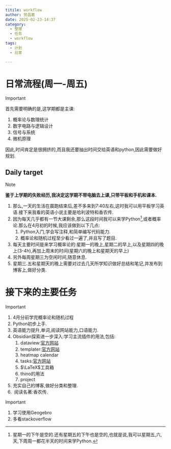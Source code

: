 ```yaml
---
titile: workflow
author: 贺昌嘉
date: 2025-02-23-14:37
category: 
  - 整理
  - 任务
  - workflow
tags: 
  - 计划
  - 日常

---
```




# 日常流程(周一-周五)



> [!important]
>
> 首先需要明确的是,这学期都是主课:
>
> 1. 概率论与数理统计
> 2. 数字电路与逻辑设计
> 3. 信号与系统
> 4. 微机原理
>
> 因此,时间肯定是很拥挤的,而且我还要抽出时间交给英语和python,因此需要做好规划.



## Daily target

> [!note]
>
> **鉴于上学期的失败经历,我决定这学期不带电脑去上课,只带平板和手机和课本.**
>
> 1. 那么,一天的生活在晨跑结束后,差不多来到7:40左右,这时我可以用平板学习英语.接下来我看的英语小说主要是哈利波特和香农传.
> 2. 因为每天几乎都有一节大课剩余,那么这段时间我可以来学Python[^1],或者概率论.那么在4月初的时候,我应该做到以下几点:
>    1. Python入门,学会写注释,和简单编写代码能力.
>    2. 概率论和随机过程至少看过一遍了,并且写了题目.
> 3. 每天主要时间是来学习概率论的:星期一的晚上,星期二的早上,以及星期四的晚上(3-4h),再加上周末的时间(星期六的晚上和星期天的早上)
> 4. 另外每周星期三为空闲时间,随意休息.
> 5. 星期三.五和星期天的晚上需要对过去几天所学知识做好总结和笔记,并发布到博客上,做好分类.



# 接下来的主要任务



> [!important]
>
> 1. 4月分前学完概率论和随机过程
> 2. Python初步上手.
> 3. 英语能力提升,单词,阅读网站能力,口语能力.
> 4. Obsidian探索进一步深入:学习主流插件的用法,包括:
>    1. dataview:[官方网站](https://blacksmithgu.github.io/obsidian-dataview/)
>    2. templater:[官方网站](https://silentvoid13.github.io/Templater/)
>    3. heatmap calendar
>    4. tasks:[官方网站](https://publish.obsidian.md/tasks/Introduction)
>    5. $\LaTeX$工具箱
>    6. thino的用法
>    7. project
> 5. 充实自己的博客,做好分类和整理.
> 6. ​                                                                                                                                                                                                                                                                                                                                                                                                                                                                                                                                                                                                                                                                                                                                                                                                                                                                                                                                                                                                                                                                                                                                                                                                                                                                                                                                                                                                                                                                                                                                                                                                                                                                                                                                                                                                                                                                                                                                                                                                                                                                                                                                                                                                                                                                                                                                                                                                                                                                                                                                                                                                                                                                                                                                                                                                                                                                                                                                                                                                                                                                                                                                                                                                                                                                                                                                                                                                                                                                                                                                                                                                                                                                                                                                                                                                                                                                                                                                                                                                                                                                                                                                                                                                                                                                                                                                                                                                                                                                                                                                                                                                                                                                                                                                                                                                                                                                                                                                                                                                                                                                                                                                                                                                                                                                                                                                                                                                                                                                                                                                                                                                                                                                                                                                                                                                                                                                                                                                                                                                                                                                                                                                                                                                                                                                                                                                                                                                                                                                                                                                                                                                                                                                                                                                                                                                                                                                                                                                                                                                                                                                                                                                                                                                                                                                                                                                                                                                                                                                                                                                                                                                                                                                                                                                                                                                                                                                                                                                                                                                                                                                                                                                                                                                                                                                                                                                                                                                                                                                                                                                                                                                                                                                                                                                                                                                                                                                                                                                                                                                                                                                                                                                                                                                                                                                                                                                                                                                                                                                                                                                                                                                                                                                                                                                                                                                                                                                                                                                                                                                                                                                                                                                                                                                                                                                                                                                                                                                                                                                                                                                                                                                                                                                                                                                                                                                                                                                                                                                                                                                                                                                                                                                                                                                                                                                                                                                                                                                                                                                                                                                                                                                                                                                                                                                                                                                                                                                                                                                                                                                                                                                                                                                                                                                                                                                                                                                                                                                                                                                               阅读名著:香农传.





> [!important]
>
> 1. 学习使用Geogebro
> 2. 多看stackoverflow















[^1]: 星期一的下午是空的.还有星期五的下午也是空的,也就是说,我可以星期五,六,天,下周周一都花半天的时间来学Python.